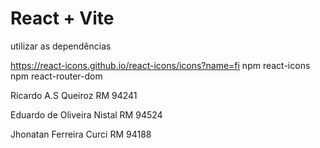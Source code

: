 # React + Vite
utilizar as dependências 

https://react-icons.github.io/react-icons/icons?name=fi
npm react-icons
npm react-router-dom

Ricardo A.S Queiroz RM 94241

Eduardo de Oliveira Nistal RM 94524

Jhonatan Ferreira Curci RM 94188

